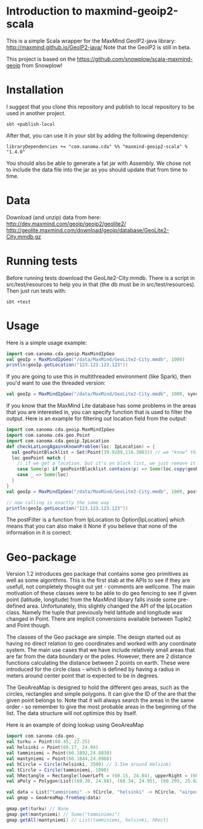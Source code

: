 Introduction to maxmind-geoip2-scala
====================================

This is a simple Scala wrapper for the MaxMind GeoIP2-java library: http://maxmind.github.io/GeoIP2-java/
Note that the GeoIP2 is still in beta.

This project is based on the https://github.com/snowplow/scala-maxmind-geoip from Snowplow!

Installation
============

I suggest that you clone this repository and publish to local repository to be used in another project.

`sbt +publish-local`

After that, you can use it in your sbt by adding the following dependency:

`libraryDependencies += "com.sanoma.cda" %% "maxmind-geoip2-scala" % "1.4.0"`

You should also be able to generate a fat jar with Assembly.
We chose not to include the data file into the jar as you should update that from time to time.

Data
====
Download (and unzip) data from here:
http://dev.maxmind.com/geoip/geoip2/geolite2/
http://geolite.maxmind.com/download/geoip/database/GeoLite2-City.mmdb.gz

Running tests
=============
Before running tests download the GeoLite2-City.mmdb. There is a script in src/test/resources to help you in that (the db must be in src/test/resources). Then just run tests with:

`sbt +test`

Usage
=====

Here is a simple usage example:

```scala
import com.sanoma.cda.geoip.MaxMindIpGeo
val geoIp = MaxMindIpGeo("/data/MaxMind/GeoLite2-City.mmdb", 1000)
println(geoIp.getLocation("123.123.123.123"))
```

If you are going to use this in multithreaded environment (like Spark), then you'd want to use the threaded version:

```scala
val geoIp = MaxMindIpGeo("/data/MaxMind/GeoLite2-City.mmdb", 1000, synchronized = true)
```

If you know that the MaxMind Lite database has some problems in the areas that you are interested in, you can specify function that is used to filter the output. Here is an example for filtering out location field from the output:

```scala
import com.sanoma.cda.geoip.MaxMindIpGeo
import com.sanoma.cda.geo.Point
import com.sanoma.cda.geoip.IpLocation
def checkLatLongAgainsKnownProblem(loc: IpLocation) = {
  val geoPointBlacklist = Set(Point(39.9289,116.3883)) // we "know" this is never correct
  loc.geoPoint match {
    // if we get a location, but it's on black list, we just remove it
    case Some(p) if geoPointBlacklist.contains(p) => Some(loc.copy(geoPoint = None))
    case _ => Some(loc)
  }
}
val geoIp = MaxMindIpGeo("/data/MaxMind/GeoLite2-City.mmdb", 1000, postFilterIpLocationObject = Some(checkLatLongAgainsKnownProblem))

// now calling is exactly the same way
println(geoIp.getLocation("123.123.123.123"))
```

The postFilter is a function from IpLocation to Option[IpLocation] which means that you can also make it None if you believe that none of the information in it is correct.


Geo-package
===========

Version 1.2 introduces geo package that contains some geo primitives as well as some algorithms. This is the first stab at the APIs to see if they are usefull, not completely thought out yet - comments are wellcome.
The main motivation of these classes were to be able to do geo fencing to see if given point (latitude, longitude) from the MaxMind library falls inside some pre-defined area.
Unfortunately, this slightly changed the API of the IpLocation class. Namely the tuple that previously held latitude and longitude was changed in Point. There are implicit conversions available between Tuple2 and Point though.

The classes of the Geo package are simple. The design started out as having no direct relation to geo coordinates and worked with any coordinate system. The main use cases that we have include relatively small areas that are far from the data boundary or the poles. However, there are 2 distance functions calculating the distance between 2 points on earth. These were introduced for the circle class - which is defined by having a radius in meters around center point that is expected to be in degrees.

The GeoAreaMap is designed to hold the different geo areas, such as the circles, rectangles and simple polygons. It can give the ID of the are that the given point belongs to. Note that it will always search the areas in the same order - so remember to give the most probable areas in the beginning of the list. The data structure will not optimize this by itself.

Here is an example of doing lookup using GeoAreaMap

```scala
import com.sanoma.cda.geo._
val turku = Point(60.45, 22.25)
val helsinki = Point(60.17, 24.94)
val tamminiemi = Point(60.1892,24.8838)
val mantyniemi = Point(60.1844,24.8968)
val hCircle = Circle(helsinki, 3500) // 3.5km around Helsinki
val tCircle = Circle(tamminiemi, 1000)
val hRectangle = Rectangle(lowerLeft = (60.15, 24.84), upperRight = (60.20, 25.00))
val aPoly = Polygon(List((60.30, 24.88), (60.34, 24.95), (60.295, 25.02)))

val data = List("tamminiemi" -> tCircle, "helsinki" -> hCircle, "airport" -> aPoly, "hRect" -> hRectangle)
val gmap = GeoAreaMap.fromSeq(data)

gmap.get(turku) // None
gmap.get(mantyniemi) // Some("tamminiemi")
gmap.getAll(mantyniemi) // List(tamminiemi, helsinki, hRect)
```

